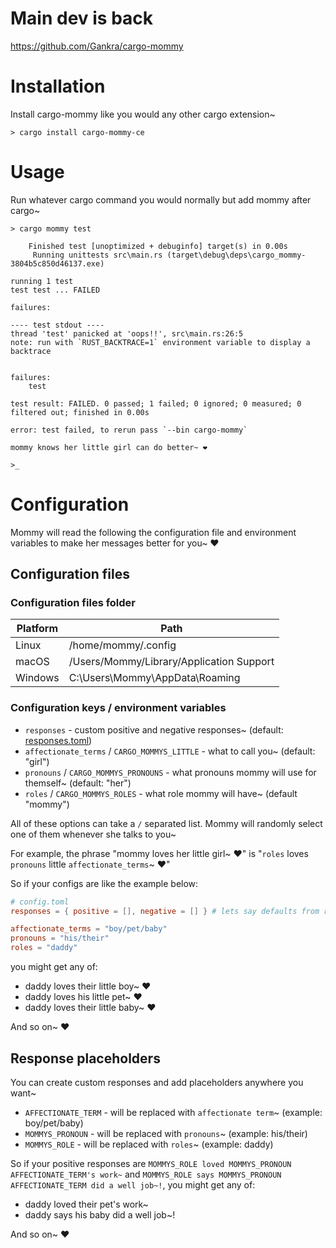 # Main dev is back

https://github.com/Gankra/cargo-mommy

# Installation

Install cargo-mommy like you would any other cargo extension~

```text
> cargo install cargo-mommy-ce
```

# Usage

Run whatever cargo command you would normally but add mommy after cargo~

```text
> cargo mommy test

    Finished test [unoptimized + debuginfo] target(s) in 0.00s
     Running unittests src\main.rs (target\debug\deps\cargo_mommy-3804b5c850d46137.exe)

running 1 test
test test ... FAILED

failures:

---- test stdout ----
thread 'test' panicked at 'oops!!', src\main.rs:26:5
note: run with `RUST_BACKTRACE=1` environment variable to display a backtrace


failures:
    test

test result: FAILED. 0 passed; 1 failed; 0 ignored; 0 measured; 0 filtered out; finished in 0.00s

error: test failed, to rerun pass `--bin cargo-mommy`

mommy knows her little girl can do better~ ❤️

>_
```

# Configuration

Mommy will read the following the configuration file and environment variables to make her messages better for you~ ❤️

## Configuration files

### Configuration files folder

| Platform | Path                                     |
| -------- | ---------------------------------------- |
| Linux    | /home/mommy/.config                      |
| macOS    | /Users/Mommy/Library/Application Support |
| Windows  | C:\Users\Mommy\AppData\Roaming           |

### Configuration keys / environment variables

* `responses` - custom positive and negative responses~ (default: [responses.toml](responses.toml))
* `affectionate_terms` / `CARGO_MOMMYS_LITTLE` - what to call you~ (default: "girl")
* `pronouns` / `CARGO_MOMMYS_PRONOUNS` - what pronouns mommy will use for themself~ (default: "her")
* `roles` / `CARGO_MOMMYS_ROLES` - what role mommy will have~ (default "mommy")

All of these options can take a `/` separated list. Mommy will randomly select one of them whenever she talks to you~

For example, the phrase "mommy loves her little girl~ ❤️" is "`roles` loves `pronouns` little `affectionate_terms`~ ❤️"

So if your configs are like the example below:
```toml
# config.toml
responses = { positive = [], negative = [] } # lets say defaults from responses.toml~

affectionate_terms = "boy/pet/baby"
pronouns = "his/their"
roles = "daddy"
```

you might get any of:

* daddy loves their little boy~ ❤️
* daddy loves his little pet~ ❤️
* daddy loves their little baby~ ❤️

And so on~ ❤️

## Response placeholders

You can create custom responses and add placeholders anywhere you want~

* `AFFECTIONATE_TERM` - will be replaced with `affectionate term`~ (example: boy/pet/baby)
* `MOMMYS_PRONOUN` - will be replaced with `pronouns`~ (example: his/their)
* `MOMMYS_ROLE` - will be replaced with `roles`~ (example: daddy)

So if your positive responses are `MOMMYS_ROLE loved MOMMYS_PRONOUN AFFECTIONATE_TERM's work~` and `MOMMYS_ROLE says MOMMYS_PRONOUN AFFECTIONATE_TERM did a well job~!`, you might get any of:

* daddy loved their pet's work~
* daddy says his baby did a well job~!

And so on~ ❤️
